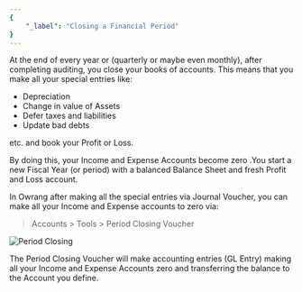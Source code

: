 ```yaml
---
{
	"_label": "Closing a Financial Period"
}
---
```

At the end of every year or (quarterly or maybe even monthly), after completing auditing, you close your books of accounts. This means that you make all your special entries like:

- Depreciation
- Change in value of Assets
- Defer taxes and liabilities
- Update bad debts

etc. and book your Profit or Loss.

By doing this, your Income and Expense Accounts become zero .You start a new Fiscal Year (or period) with a balanced Balance Sheet and fresh Profit and Loss account.

In Owrang after making all the special entries via Journal Voucher, you can make all your Income and Expense accounts to zero via:

> Accounts > Tools > Period Closing Voucher



![Period Closing](img/period-closing.png)






The Period Closing Voucher will make accounting entries (GL Entry) making all your Income and Expense Accounts zero and transferring the balance to the Account you define.